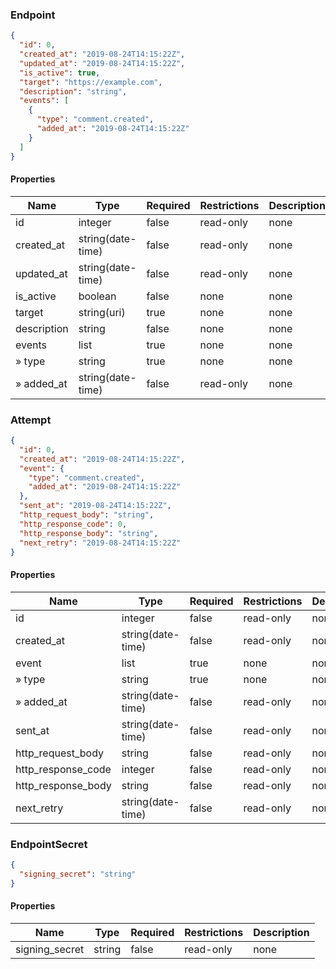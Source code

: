 <h3 id="tocS_Endpoint">Endpoint</h3>
<!-- backwards compatibility -->
<a id="schemaendpoint"></a>
<a id="schema_Endpoint"></a>
<a id="tocSendpoint"></a>
<a id="tocsendpoint"></a>

```json
{
  "id": 0,
  "created_at": "2019-08-24T14:15:22Z",
  "updated_at": "2019-08-24T14:15:22Z",
  "is_active": true,
  "target": "https://example.com",
  "description": "string",
  "events": [
    {
      "type": "comment.created",
      "added_at": "2019-08-24T14:15:22Z"
    }
  ]
}

```

#### Properties

|Name|Type|Required|Restrictions|Description|
|---|---|---|---|---|
|id|integer|false|read-only|none|
|created_at|string(date-time)|false|read-only|none|
|updated_at|string(date-time)|false|read-only|none|
|is_active|boolean|false|none|none|
|target|string(uri)|true|none|none|
|description|string|false|none|none|
|events|list|true|none|none|
|» type|string|true|none|none|
|» added_at|string(date-time)|false|read-only|none|

<h3 id="tocS_Attempt">Attempt</h3>
<!-- backwards compatibility -->
<a id="schemaattempt"></a>
<a id="schema_Attempt"></a>
<a id="tocSattempt"></a>
<a id="tocsattempt"></a>

```json
{
  "id": 0,
  "created_at": "2019-08-24T14:15:22Z",
  "event": {
    "type": "comment.created",
    "added_at": "2019-08-24T14:15:22Z"
  },
  "sent_at": "2019-08-24T14:15:22Z",
  "http_request_body": "string",
  "http_response_code": 0,
  "http_response_body": "string",
  "next_retry": "2019-08-24T14:15:22Z"
}

```

#### Properties

|Name|Type|Required|Restrictions|Description|
|---|---|---|---|---|
|id|integer|false|read-only|none|
|created_at|string(date-time)|false|read-only|none|
|event|list|true|none|none|
|» type|string|true|none|none|
|» added_at|string(date-time)|false|read-only|none|
|sent_at|string(date-time)|false|read-only|none|
|http_request_body|string|false|read-only|none|
|http_response_code|integer|false|read-only|none|
|http_response_body|string|false|read-only|none|
|next_retry|string(date-time)|false|read-only|none|

<h3 id="tocS_EndpointSecret">EndpointSecret</h3>
<!-- backwards compatibility -->
<a id="schemaendpointsecret"></a>
<a id="schema_EndpointSecret"></a>
<a id="tocSendpointsecret"></a>
<a id="tocsendpointsecret"></a>

```json
{
  "signing_secret": "string"
}

```

#### Properties

|Name|Type|Required|Restrictions|Description|
|---|---|---|---|---|
|signing_secret|string|false|read-only|none|
